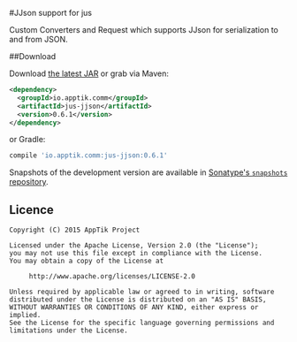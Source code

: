 #JJson support for jus

Custom Converters and Request which supports JJson for serialization to and from JSON.

##Download

Download [the latest JAR][mvn] or grab via Maven:
```xml
<dependency>
  <groupId>io.apptik.comm</groupId>
  <artifactId>jus-jjson</artifactId>
  <version>0.6.1</version>
</dependency>
```
or Gradle:
```groovy
compile 'io.apptik.comm:jus-jjson:0.6.1'
```

Snapshots of the development version are available in [Sonatype's `snapshots` repository][snap].


## Licence

    Copyright (C) 2015 AppTik Project

    Licensed under the Apache License, Version 2.0 (the "License");
    you may not use this file except in compliance with the License.
    You may obtain a copy of the License at

         http://www.apache.org/licenses/LICENSE-2.0

    Unless required by applicable law or agreed to in writing, software
    distributed under the License is distributed on an "AS IS" BASIS,
    WITHOUT WARRANTIES OR CONDITIONS OF ANY KIND, either express or implied.
    See the License for the specific language governing permissions and
    limitations under the License.

 [mvn]: https://search.maven.org/remote_content?g=io.apptik.comm&a=jus-jjson&v=LATEST
 [snap]: https://oss.sonatype.org/content/repositories/releases/io/apptik/comm/
